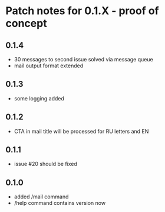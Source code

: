 # Patch notes for 0.1.X - proof of concept

## 0.1.4
- 30 messages to second issue solved via message queue
- mail output format extended
## 0.1.3
- some logging added
## 0.1.2
- CTA in mail title will be processed for RU letters and EN
## 0.1.1
- issue #20 should be fixed
## 0.1.0
- added /mail command
- /help command contains version now